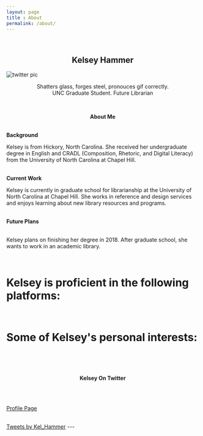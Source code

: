 ```yaml
---
layout: page
title : About
permalink: /about/
---
```

<br>
<center><h2>Kelsey Hammer</h2></center>
<IMG class="displayed" src="https://pbs.twimg.com/profile_images/622242516671180804/d484WRFa.jpg" alt="twitter pic">
<center><p>Shatters glass, forges steel, pronouces gif correctly. <br> UNC Graduate Student. Future Librarian</p></center>
<br>
<center><p ><strong><span class="manual">About Me</span></strong></p></center>
<br>
<div class="manual-post">
  <div class="manual manual-title">
  <strong>Background</strong>
  </div>
<p>
Kelsey is from Hickory, North Carolina. She received her undergraduate degree in English and CRADL (Composition, Rhetoric, and Digital Literacy) from the University of North Carolina at Chapel Hill. 
</p>
</div>
<br>
<div class="manual-post">
  <div class="manual manual-title">
  <strong>Current Work</strong>
  </div>
<p>Kelsey is currently in graduate school for librarianship at the University of North Carolina at Chapel Hill. She works in reference and design services and enjoys learning about new library resources and programs.
</p>
</div>
<br>
<div class="manual-post">
  <div class="manual manual-title">
  <strong>Future Plans</strong><br>
</div><br>
<p> Kelsey plans on finishing her degree in 2018. After graduate school, she wants to work in an academic library. </p>

<br>
<h1> Kelsey is proficient in the following platforms: 
<i class="fa fa-twitter" aria-hidden="true"></i>
<i class="fa fa-tumblr" aria-hidden="true"></i>
<i class="fa fa-instagram" aria-hidden="true"></i>
<i class="fa fa-facebook" aria-hidden="true"></i>

</h1>

<br>

<h1>Some of Kelsey's personal interests: 
<i class="fa fa-television" aria-hidden="true"></i>
<i class="fa fa-book" aria-hidden="true"></i>
<i class="fa fa-film" aria-hidden="true"></i>
<i class="fa fa-camera-retro" aria-hidden="true"></i>
</h1>
<br>

<br> <center><p ><strong><span class="manual">Kelsey On Twitter</span></strong></p></center><br>

<br><a href="https://twitter.com/Kel_Hammer">Profile Page</a><br>

<br><a class="twitter-timeline" href="https://twitter.com/Kel_Hammer">Tweets by Kel_Hammer</a> <script async src="//platform.twitter.com/widgets.js" charset="utf-8"></script>---
